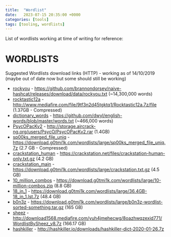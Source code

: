 ```yaml
---
title:  "Wordlist"
date:   2023-07-15 20:35:00 +0000
categories: [tools]
tags: [tooling, wordlists]
---
```



List of wordlists working at time of writing for reference:


WORDLISTS
=========
Suggested Wordlists download links (HTTP) - working as of 14/10/2019 (maybe out of date now but some should still be working)

* [rockyou] - https://github.com/brannondorsey/naive-hashcat/releases/download/data/rockyou.txt (~14,300,000 words)
* [rocktastic12a] - http://www.mediafire.com/file/9tf3n2d45tgktq1/Rocktastic12a.7z/file (1.37GB - Compressed)
* [dictionary_words] - https://github.com/dwyl/english-words/blob/master/words.txt (~466,000 words)
* [PsycOPacKv2] - http://storage.aircrack-ng.org/users/PsycO/PsycOPacKv2.rar (1.4GB)
* [sp00ks_merged_file_uniq] - https://download.g0tmi1k.com/wordlists/large/sp00ks_merged_file_uniq.7z (2.7 GB - Compressed)
* [crackstation_human] - https://crackstation.net/files/crackstation-human-only.txt.gz (4.2 GB)
* [crackstation_main] - https://download.g0tmi1k.com/wordlists/large/crackstation.txt.gz (4.5 GB)
* [10_million_combos] - https://download.g0tmi1k.com/wordlists/large/10-million-combos.zip (8.8 GB)
* [18_in_1] - https://download.g0tmi1k.com/wordlists/large/36.4GB-18_in_1.lst.7z (48.4 GB)
* [b0n3z] - https://download.g0tmi1k.com/wordlists/large/b0n3z-wordlist-sorted-something.tar.gz (165 GB)
* [sheez] - http://download1568.mediafire.com/yuh4jmehecwg/8oazhwqzexid771/WordlistBySheez_v8.7z (166.17 GB)
* [hashkiller] - http://hashkiller.io/downloads/hashkiller-dict-2020-01-26.7z

[rockyou]: https://github.com/brannondorsey/naive-hashcat/releases/download/data/rockyou.txt (~14,300,000 words)
[rocktastic12a]: http://www.mediafire.com/file/9tf3n2d45tgktq1/Rocktastic12a.7z/file (1.37GB - Compressed)
[dictionary_words]: https://github.com/dwyl/english-words/blob/master/words.txt (~466,000 words)
[PsycOPacKv2]: http://storage.aircrack-ng.org/users/PsycO/PsycOPacKv2.rar (1.4GB)
[sp00ks_merged_file_uniq]: https://download.g0tmi1k.com/wordlists/large/sp00ks_merged_file_uniq.7z (2.7 GB - Compressed)
[crackstation_human]: https://crackstation.net/files/crackstation-human-only.txt.gz (4.2 GB)
[crackstation_main]: https://download.g0tmi1k.com/wordlists/large/crackstation.txt.gz (4.5 GB)
[10_million_combos]: https://download.g0tmi1k.com/wordlists/large/10-million-combos.zip (8.8 GB)
[18_in_1]: https://download.g0tmi1k.com/wordlists/large/36.4GB-18_in_1.lst.7z (48.4 GB)
[b0n3z]: https://download.g0tmi1k.com/wordlists/large/b0n3z-wordlist-sorted-something.tar.gz (165 GB)
[sheez]: http://download1568.mediafire.com/yuh4jmehecwg/8oazhwqzexid771/WordlistBySheez_v8.7z (166.17 GB)
[hashkiller]: http://hashkiller.io/downloads/hashkiller-dict-2020-01-26.7z




